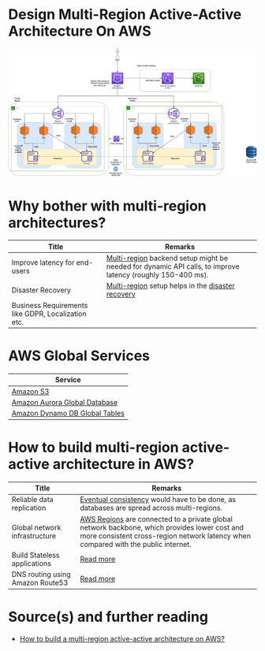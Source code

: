 # Design Multi-Region Active-Active Architecture On AWS

![img.png](AWS-Multi-Region-AZ-HA.drawio.png)

# Why bother with multi-region architectures?

| Title                                              | Remarks                                                                                                                                                                                           |
|----------------------------------------------------|---------------------------------------------------------------------------------------------------------------------------------------------------------------------------------------------------|
| Improve latency for end-users                      | [Multi-region](../../2_AWS/AWS-Global-Architecture-Region-AZ.md) backend setup might be needed for dynamic API calls, to improve latency (roughly 150-400 ms).                          |
| Disaster Recovery                                  | [Multi-region](../../2_AWS/AWS-Global-Architecture-Region-AZ.md) setup helps in the [disaster recovery](../../7a_HighAvailability/DisasterRecovery.md) |
| Business Requirements like GDPR, Localization etc. |                                                                                                                                                                                                   |

# AWS Global Services

| Service                                                                                                                  |
|--------------------------------------------------------------------------------------------------------------------------|
| [Amazon S3](../../2_AWS/6_StorageServices/3_S3ObjectStorage/Readme.md#cross-region-supported)                  |
| [Amazon Aurora Global Database](../../2_AWS/1_DatabaseServices/AmazonRDS/AmazonAurora/AuroraGlobalDatabase.md) |
| [Amazon Dynamo DB Global Tables](../../2_AWS/1_DatabaseServices/AmazonDynamoDB/Readme.md)                      |

# How to build multi-region active-active architecture in AWS?

| Title                            | Remarks                                                                                                                                                                                                                                          |
|----------------------------------|--------------------------------------------------------------------------------------------------------------------------------------------------------------------------------------------------------------------------------------------------|
| Reliable data replication        | [Eventual consistency](../../3_Databases/4_Consistency&Replication/Readme.md) would have to be done, as databases are spread across multi-regions.                                                     |
| Global network infrastructure    | [AWS Regions](../../2_AWS/AWS-Global-Architecture-Region-AZ.md) are connected to a private global network backbone, which provides lower cost and more consistent cross-region network latency when compared with the public internet. |
| Build Stateless applications     | [Read more](../../7_Scalability/StatefulVsStateless.md)                                                                                                                                                               |
| DNS routing using Amazon Route53 | [Read more](../../2_AWS/16_NetworkingAndContentDelivery/1_EdgeNetworking/AmazonRoute53/Readme.md)                                                                                                                                       |

# Source(s) and further reading
- [How to build a multi-region active-active architecture on AWS?](https://acloudguru.com/blog/engineering/why-and-how-do-we-build-a-multi-region-active-active-architecture)
